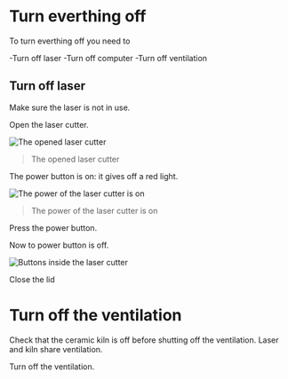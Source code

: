 # Turn everthing off

To turn everthing off you need to

-Turn off laser
-Turn off computer
-Turn off ventilation

## Turn off laser

Make sure the laser is not in use.

Open the laser cutter.

![The opened laser cutter](laser_cutter_open.jpg)

> The opened laser cutter

The power button is on: it gives off a red light.

![The power of the laser cutter is on](laser_cutter_power_on.jpg)

> The power of the laser cutter is on

Press the power button.

Now to power button is off.

![Buttons inside the laser cutter](laser_cutter_inside_buttons.jpg)

Close the lid

# Turn off the ventilation

Check that the ceramic kiln is off before shutting off the ventilation. Laser and kiln share ventilation.

Turn off the ventilation.  


